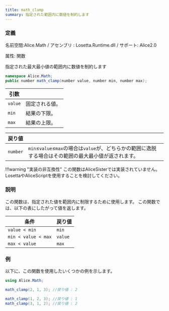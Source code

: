 ```yaml
---
title: math_clamp
summary: 指定された範囲内に数値を制約します
---
```


### 定義
名前空間:Alice.Math / アセンブリ : Losetta.Runtime.dll / サポート: Alice2.0

属性: 関数

指定された最大最小値の範囲内に数値を制約します

```cs title="AliceScript"
namespace Alice.Math;
public number math_clamp(number value, number min, number max);
```

|引数| |
|-|-|
|`value`|固定される値。|
|`min`|結果の下限。|
|`max`|結果の上限。|

|戻り値| |
|-|-|
|`number`|`min`≤`value`≤`max`の場合は`value`が、どちらかの範囲に逸脱する場合はその範囲の最大最小値が返されます。|

!!!warning "実装の非互換性"
    この関数はAliceSisterでは実装されていません。LosettaやAliceScriptを使用することを検討してください。

### 説明
この関数は、指定された値を範囲内に制限するために使用します。
この関数では、以下の表にしたがって値を返します。

|条件|戻り値|
|---|---|
|`value < min`|`min`|
|`min < value < max`|`value`|
|`max < value`|`max`|

### 例
以下に、この関数を使用したいくつかの例を示します。

```cs title="AliceScript"
using Alice.Math;

math_clamp(2, 1, 3); //戻り値 : 2

math_clamp(1, 2, 3); //戻り値 : 1
math_clamp(3, 1, 2); //戻り値 : 2
```